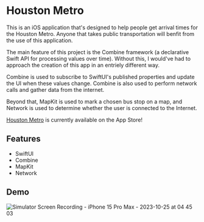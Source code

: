 # Houston Metro 

This is an iOS application that's designed to help people get arrival times for the Houston Metro. Anyone that takes public transportation will benfit from the use of this application.

The main feature of this project is the Combine framework (a declarative Swift API for processing values over time). Without this, I would've had to approach the creation of this app in an entriely different way. 

Combine is used to subscribe to SwiftUI's published properties and update the UI when these values change. Combine is also used to perform network calls and gather data from the internet. 

Beyond that, MapKit is used to mark a chosen bus stop on a map, and Network is used to determine whether the user is connected to the Internet. 

[Houston Metro](https://apps.apple.com/us/app/houston-metro/id6470216676) is currently available on the App Store!

## Features
 - SwiftUI
 - Combine 
 - MapKit
 - Network

## Demo
![Simulator Screen Recording - iPhone 15 Pro Max - 2023-10-25 at 04 45 03](https://github.com/TSanni/HoustonMetroApp-iOS/assets/50508424/cb616758-612b-425e-ba54-92773624e811)

